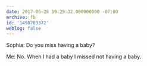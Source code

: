 ```yaml
---
date: 2017-06-28 19:29:32.000000000 -07:00
archive: fb
id: '1498703372'
weblog: false
---
```


Sophia: Do you miss having a baby?

Me: No. When I had a baby I missed not having a baby.
